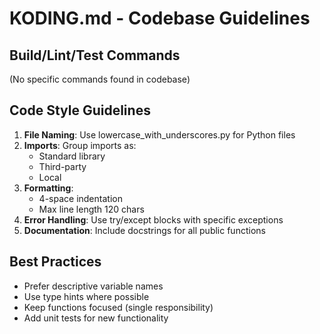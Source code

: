 # KODING.md - Codebase Guidelines

## Build/Lint/Test Commands
(No specific commands found in codebase)

## Code Style Guidelines
1. **File Naming**: Use lowercase_with_underscores.py for Python files
2. **Imports**: Group imports as:
   - Standard library
   - Third-party
   - Local
3. **Formatting**: 
   - 4-space indentation
   - Max line length 120 chars
4. **Error Handling**: Use try/except blocks with specific exceptions
5. **Documentation**: Include docstrings for all public functions

## Best Practices
- Prefer descriptive variable names
- Use type hints where possible
- Keep functions focused (single responsibility)
- Add unit tests for new functionality